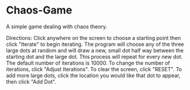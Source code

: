 # Chaos-Game
A simple game dealing with chaos theory.

Directions:
Click anywhere on the screen to choose a starting point then click "Iterate" to begin iterating.
The program will choose any of the three large dots at random and will draw a new, small dot half way between the starting dot and the large dot.
This process will repeat for every new dot. The default number of iterations is 10000. To change the number of iterations, click "Adjust Iterations".
To clear the screen, click "RESET".
To add more large dots, click the location you would like that dot to appear, then click "Add Dot".
